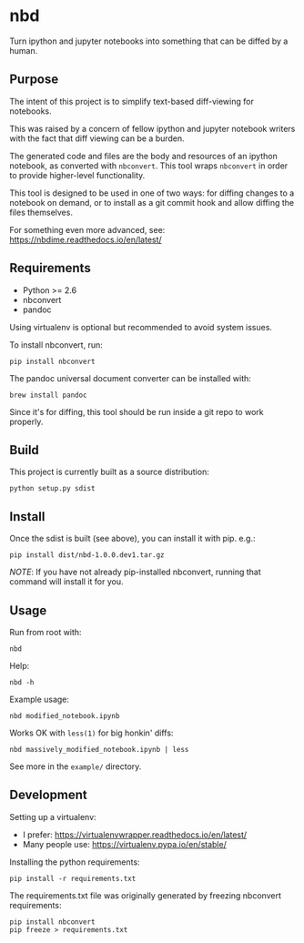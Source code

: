 nbd
===

Turn ipython and jupyter notebooks into something that can be diffed by a human.

Purpose
-------

The intent of this project is to simplify text-based diff-viewing for notebooks.

This was raised by a concern of fellow ipython and jupyter notebook writers
with the fact that diff viewing can be a burden.

The generated code and files are the body and resources of an ipython notebook,
as converted with `nbconvert`. This tool wraps `nbconvert` in order to provide
higher-level functionality.

This tool is designed to be used in one of two ways: for diffing changes to a
notebook on demand, or to install as a git commit hook and allow diffing the
files themselves.

For something even more advanced, see: https://nbdime.readthedocs.io/en/latest/

Requirements
------------

* Python >= 2.6
* nbconvert
* pandoc

Using virtualenv is optional but recommended to avoid system issues.

To install nbconvert, run:
```
pip install nbconvert
```

The pandoc universal document converter can be installed with:
```
brew install pandoc
```

Since it's for diffing, this tool should be run inside a git repo
to work properly.

Build
-----

This project is currently built as a source distribution:
```
python setup.py sdist
```

Install
-------

Once the sdist is built (see above), you can install it with pip. e.g.:
```
pip install dist/nbd-1.0.0.dev1.tar.gz
```

_NOTE_: If you have not already pip-installed nbconvert, running that command will install it for you.

Usage
-----

Run from root with:
```
nbd
```

Help:
```
nbd -h
```

Example usage:
```
nbd modified_notebook.ipynb
```

Works OK with `less(1)` for big honkin' diffs:
```
nbd massively_modified_notebook.ipynb | less
```

See more in the `example/` directory.

Development
-----------

Setting up a virtualenv:
* I prefer: https://virtualenvwrapper.readthedocs.io/en/latest/
* Many people use: https://virtualenv.pypa.io/en/stable/

Installing the python requirements:
```
pip install -r requirements.txt
```

The requirements.txt file was originally generated by freezing nbconvert requirements:
```
pip install nbconvert
pip freeze > requirements.txt
```
